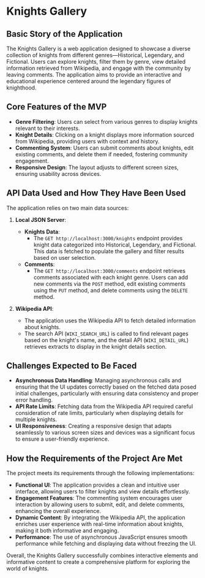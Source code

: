 # Knights Gallery

## Basic Story of the Application

The Knights Gallery is a web application designed to showcase a diverse collection of knights from different genres—Historical, Legendary, and Fictional. Users can explore knights, filter them by genre, view detailed information retrieved from Wikipedia, and engage with the community by leaving comments. The application aims to provide an interactive and educational experience centered around the legendary figures of knighthood.

## Core Features of the MVP

- **Genre Filtering**: Users can select from various genres to display knights relevant to their interests.
- **Knight Details**: Clicking on a knight displays more information sourced from Wikipedia, providing users with context and history.
- **Commenting System**: Users can submit comments about knights, edit existing comments, and delete them if needed, fostering community engagement.
- **Responsive Design**: The layout adjusts to different screen sizes, ensuring usability across devices.

## API Data Used and How They Have Been Used

The application relies on two main data sources:

1. **Local JSON Server**:
   - **Knights Data**: 
     - The `GET http://localhost:3000/knights` endpoint provides knight data categorized into Historical, Legendary, and Fictional. This data is fetched to populate the gallery and filter results based on user selection.
   - **Comments**:
     - The `GET http://localhost:3000/comments` endpoint retrieves comments associated with each knight genre. Users can add new comments via the `POST` method, edit existing comments using the `PUT` method, and delete comments using the `DELETE` method.

2. **Wikipedia API**:
   - The application uses the Wikipedia API to fetch detailed information about knights. 
   - The search API (`WIKI_SEARCH_URL`) is called to find relevant pages based on the knight's name, and the detail API (`WIKI_DETAIL_URL`) retrieves extracts to display in the knight details section.

## Challenges Expected to Be Faced

- **Asynchronous Data Handling**: Managing asynchronous calls and ensuring that the UI updates correctly based on the fetched data posed initial challenges, particularly with ensuring data consistency and proper error handling.
- **API Rate Limits**: Fetching data from the Wikipedia API required careful consideration of rate limits, particularly when displaying details for multiple knights.
- **UI Responsiveness**: Creating a responsive design that adapts seamlessly to various screen sizes and devices was a significant focus to ensure a user-friendly experience.

## How the Requirements of the Project Are Met

The project meets its requirements through the following implementations:

- **Functional UI**: The application provides a clean and intuitive user interface, allowing users to filter knights and view details effortlessly.
- **Engagement Features**: The commenting system encourages user interaction by allowing users to submit, edit, and delete comments, enhancing the overall experience.
- **Dynamic Content**: By integrating the Wikipedia API, the application enriches user experience with real-time information about knights, making it both informative and engaging.
- **Performance**: The use of asynchronous JavaScript ensures smooth performance while fetching and displaying data without freezing the UI.

Overall, the Knights Gallery successfully combines interactive elements and informative content to create a comprehensive platform for exploring the world of knights.